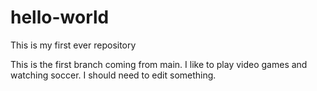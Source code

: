 # hello-world
This is my first ever repository


This is the first branch coming from main.  I like to play video games and watching soccer.
I should need to edit something.

